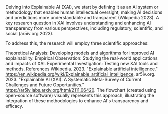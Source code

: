 Delving into Explainable AI (XAI), we start by defining it as an AI system or methodology that enables human intellectual oversight, making AI decisions and predictions more understandable and transparent (Wikipedia 2023). A key research question in XAI involves understanding and enhancing AI transparency from various perspectives, including regulatory, scientific, and social (ar5iv.org 2023).

To address this, the research will employ three scientific approaches:

Theoretical Analysis: Developing models and algorithms for improved AI explainability.
Empirical Observation: Studying the real-world applications and impacts of XAI.
Experimental Investigation: Testing new XAI tools and methods.
References
Wikipedia. 2023. "Explainable artificial intelligence." https://en.wikipedia.org/wiki/Explainable_artificial_intelligence.
ar5iv.org. 2023. "Explainable AI (XAI): A Systematic Meta-Survey of Current Challenges and Future Opportunities." https://ar5iv.labs.arxiv.org/html/2111.06420.
The flowchart (created using open-source software) visually represents this approach, illustrating the integration of these methodologies to enhance AI's transparency and efficacy.
